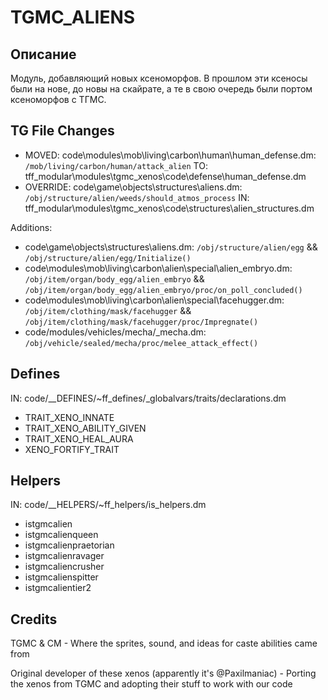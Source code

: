 # TGMC_ALIENS

## Описание

Модуль, добавляющий новых ксеноморфов. В прошлом эти ксеносы были на нове, до новы на скайрате, а те в свою очередь были портом ксеноморфов с ТГМС.

## TG File Changes

- MOVED:
 code\modules\mob\living\carbon\human\human_defense.dm: `/mob/living/carbon/human/attack_alien`
 TO:
 tff_modular\modules\tgmc_xenos\code\defense\human_defense.dm
- OVERRIDE: code\game\objects\structures\aliens.dm: `/obj/structure/alien/weeds/should_atmos_process`
 IN:
 tff_modular\modules\tgmc_xenos\code\structures\alien_structures.dm

Additions:

- code\game\objects\structures\aliens.dm: `/obj/structure/alien/egg` && `/obj/structure/alien/egg/Initialize()`
- code\modules\mob\living\carbon\alien\special\alien_embryo.dm: `/obj/item/organ/body_egg/alien_embryo` && `/obj/item/organ/body_egg/alien_embryo/proc/on_poll_concluded()`
- code\modules\mob\living\carbon\alien\special\facehugger.dm: `/obj/item/clothing/mask/facehugger` && `/obj/item/clothing/mask/facehugger/proc/Impregnate()`
- code/modules/vehicles/mecha/_mecha.dm: `/obj/vehicle/sealed/mecha/proc/melee_attack_effect()`

## Defines

IN: code/__DEFINES/~ff_defines/_globalvars/traits/declarations.dm

- TRAIT_XENO_INNATE
- TRAIT_XENO_ABILITY_GIVEN
- TRAIT_XENO_HEAL_AURA
- XENO_FORTIFY_TRAIT

## Helpers

IN: code/__HELPERS/~ff_helpers/is_helpers.dm

- istgmcalien
- istgmcalienqueen
- istgmcalienpraetorian
- istgmcalienravager
- istgmcaliencrusher
- istgmcalienspitter
- istgmcalientier2

## Credits

TGMC & CM - Where the sprites, sound, and ideas for caste abilities came from

Original developer of these xenos (apparently it's @Paxilmaniac) - Porting the xenos from TGMC and adopting their stuff to work with our code
